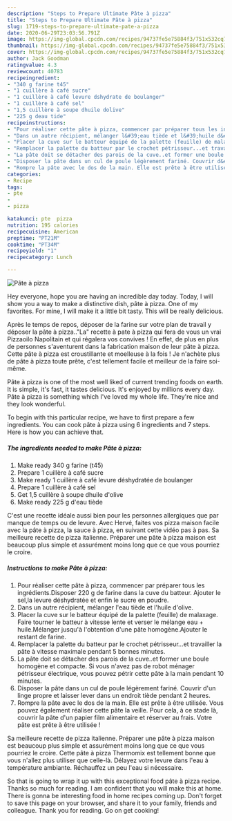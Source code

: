 ```yaml
---
description: "Steps to Prepare Ultimate Pâte à pizza"
title: "Steps to Prepare Ultimate Pâte à pizza"
slug: 1719-steps-to-prepare-ultimate-pate-a-pizza
date: 2020-06-29T23:03:56.791Z
image: https://img-global.cpcdn.com/recipes/94737fe5e75884f3/751x532cq70/pate-a-pizza-photo-principale-de-la-recette.jpg
thumbnail: https://img-global.cpcdn.com/recipes/94737fe5e75884f3/751x532cq70/pate-a-pizza-photo-principale-de-la-recette.jpg
cover: https://img-global.cpcdn.com/recipes/94737fe5e75884f3/751x532cq70/pate-a-pizza-photo-principale-de-la-recette.jpg
author: Jack Goodman
ratingvalue: 4.3
reviewcount: 40783
recipeingredient:
- "340 g farine t45"
- "1 cuillère à café sucre"
- "1 cuillère à café levure dshydrate de boulanger"
- "1 cuillère à café sel"
- "1,5 cuillère à soupe dhuile dolive"
- "225 g deau tide"
recipeinstructions:
- "Pour réaliser cette pâte à pizza, commencer par préparer tous les ingrédients.Disposer 220 g de farine dans la cuve du batteur. Ajouter le sel,la levure déshydratée et enfin le sucre en poudre."
- "Dans un autre récipient, mélanger l&#39;eau tiède et l&#39;huile d&#39;olive."
- "Placer la cuve sur le batteur équipé de la palette (feuille) de malaxage. Faire tourner le batteur à vitesse lente et verser le mélange eau + huile.Mélanger jusqu&#39;à l&#39;obtention d&#39;une pâte homogène.Ajouter le restant de farine."
- "Remplacer la palette du batteur par le crochet pétrisseur...et travailler la pâte à vitesse maximale pendant 5 bonnes minutes."
- "La pâte doit se détacher des parois de la cuve..et former une boule homogène et compacte. Si vous n&#39;avez pas de robot ménager pétrisseur électrique, vous pouvez pétrir cette pâte à la main pendant 10 minutes."
- "Disposer la pâte dans un cul de poule légèrement fariné. Couvrir d&#39;un linge propre et laisser lever dans un endroit tiède pendant 2 heures."
- "Rompre la pâte avec le dos de la main. Elle est prête à être utilisée. Vous pouvez également réaliser cette pâte la veille. Pour cela, à ce stade là, couvrir la pâte d&#39;un papier film alimentaire et réserver au frais. Votre pâte est prête à être utilisée !"
categories:
- Recipe
tags:
- pte
- 
- pizza

katakunci: pte  pizza 
nutrition: 195 calories
recipecuisine: American
preptime: "PT21M"
cooktime: "PT34M"
recipeyield: "1"
recipecategory: Lunch

---
```



![Pâte à pizza](https://img-global.cpcdn.com/recipes/94737fe5e75884f3/751x532cq70/pate-a-pizza-photo-principale-de-la-recette.jpg)

Hey everyone, hope you are having an incredible day today. Today, I will show you a way to make a distinctive dish, pâte à pizza. One of my favorites. For mine, I will make it a little bit tasty. This will be really delicious.

Après le temps de repos, déposer de la farine sur votre plan de travail y déposer la pâte à pizza..&#34;La&#34; recette à pate à pizza qui fera de vous un vrai Pizzaoilo Napolitain et qui régalera vos convives ! En effet, de plus en plus de personnes s&#39;aventurent dans la fabrication maison de leur pâte à pizza. Cette pâte à pizza est croustillante et moelleuse à la fois ! Je n&#39;achète plus de pâte à pizza toute prête, c&#39;est tellement facile et meilleur de la faire soi-même.

Pâte à pizza is one of the most well liked of current trending foods on earth. It is simple, it's fast, it tastes delicious. It's enjoyed by millions every day. Pâte à pizza is something which I've loved my whole life. They're nice and they look wonderful.


To begin with this particular recipe, we have to first prepare a few ingredients. You can cook pâte à pizza using 6 ingredients and 7 steps. Here is how you can achieve that.

<!--inarticleads1-->

##### The ingredients needed to make Pâte à pizza:

1. Make ready 340 g farine (t45)
1. Prepare 1 cuillère à café sucre
1. Make ready 1 cuillère à café levure déshydratée de boulanger
1. Prepare 1 cuillère à café sel
1. Get 1,5 cuillère à soupe dhuile d&#39;olive
1. Make ready 225 g d&#39;eau tiède


C&#39;est une recette idéale aussi bien pour les personnes allergiques que par manque de temps ou de levure. Avec Hervé, faites vos pizza maison facile avec la pâte à pizza, la sauce à pizza, en suivant cette vidéo pas à pas. Sa meilleure recette de pizza italienne. Préparer une pâte à pizza maison est beaucoup plus simple et assurément moins long que ce que vous pourriez le croire. 

<!--inarticleads2-->

##### Instructions to make Pâte à pizza:

1. Pour réaliser cette pâte à pizza, commencer par préparer tous les ingrédients.Disposer 220 g de farine dans la cuve du batteur. Ajouter le sel,la levure déshydratée et enfin le sucre en poudre.
1. Dans un autre récipient, mélanger l&#39;eau tiède et l&#39;huile d&#39;olive.
1. Placer la cuve sur le batteur équipé de la palette (feuille) de malaxage. Faire tourner le batteur à vitesse lente et verser le mélange eau + huile.Mélanger jusqu&#39;à l&#39;obtention d&#39;une pâte homogène.Ajouter le restant de farine.
1. Remplacer la palette du batteur par le crochet pétrisseur...et travailler la pâte à vitesse maximale pendant 5 bonnes minutes.
1. La pâte doit se détacher des parois de la cuve..et former une boule homogène et compacte. Si vous n&#39;avez pas de robot ménager pétrisseur électrique, vous pouvez pétrir cette pâte à la main pendant 10 minutes.
1. Disposer la pâte dans un cul de poule légèrement fariné. Couvrir d&#39;un linge propre et laisser lever dans un endroit tiède pendant 2 heures.
1. Rompre la pâte avec le dos de la main. Elle est prête à être utilisée. Vous pouvez également réaliser cette pâte la veille. Pour cela, à ce stade là, couvrir la pâte d&#39;un papier film alimentaire et réserver au frais. Votre pâte est prête à être utilisée !


Sa meilleure recette de pizza italienne. Préparer une pâte à pizza maison est beaucoup plus simple et assurément moins long que ce que vous pourriez le croire. Cette pâte à pizza Thermomix est tellement bonne que vous n&#39;allez plus utiliser que celle-là. Délayez votre levure dans l&#39;eau à température ambiante. Réchauffez un peu l&#39;eau si nécessaire. 

So that is going to wrap it up with this exceptional food pâte à pizza recipe. Thanks so much for reading. I am confident that you will make this at home. There is gonna be interesting food in home recipes coming up. Don't forget to save this page on your browser, and share it to your family, friends and colleague. Thank you for reading. Go on get cooking!
